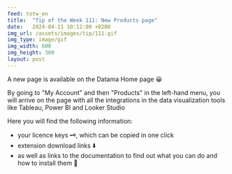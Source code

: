 ```yaml
---
feed: totw_en
title:  "Tip of the Week 111: New Products page"
date:   2024-04-11 10:12:00 +0200
img_url: /assets/images/tip/111.gif
img_type: image/gif
img_width: 600
img_height: 300
layout: post
---
```



A new page is available on the Datama Home page 😀  

By going to "My Account" and then "Products" in the left-hand menu, you will arrive on the page with all the integrations in the data visualization tools like Tableau, Power BI and Looker Studio   

Here you will find the following information:
  * your licence keys 🗝️, which can be copied in one click
  * extension download links ⬇️
  * as well as links to the documentation to find out what you can do and how to install them 👀
